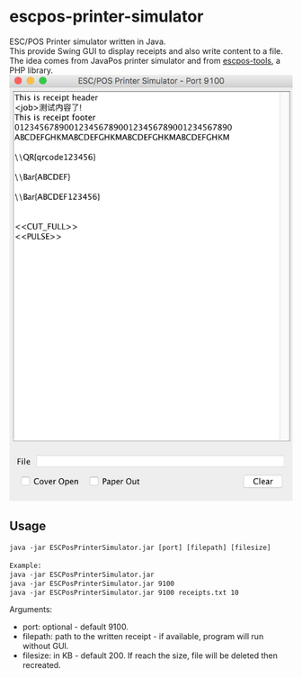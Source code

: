 # escpos-printer-simulator
ESC/POS Printer simulator written in Java.  
This provide Swing GUI to display receipts and also write content to a file.
The idea comes from JavaPos printer simulator and from [escpos-tools](https://github.com/receipt-print-hq/escpos-tools), a PHP library.  
![ESC POS Printer simulator](./docs/escpos-printer-simulator.png)  

## Usage
```
java -jar ESCPosPrinterSimulator.jar [port] [filepath] [filesize]

Example:
java -jar ESCPosPrinterSimulator.jar
java -jar ESCPosPrinterSimulator.jar 9100
java -jar ESCPosPrinterSimulator.jar 9100 receipts.txt 10
```
Arguments:
- port: optional - default 9100.  
- filepath: path to the written receipt - if available, program will run without GUI.  
- filesize: in KB - default 200. If reach the size, file will be deleted then recreated.  
